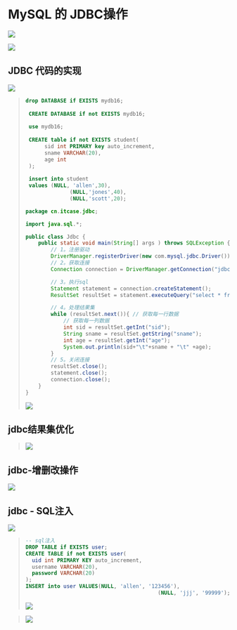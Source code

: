 # MySQL 的 JDBC操作

![](./imgs/0--jdbc-1.png)

![](./imgs/0--jdbc-2.png)

## JDBC 代码的实现

![](./imgs/0--jdbc-3.png)

> ```sql
> drop DATABASE if EXISTS mydb16;
>  
>  CREATE DATABASE if not EXISTS mydb16;
>  
>  use mydb16;
>  
>  CREATE table if not EXISTS student(
> 		sid int PRIMARY key auto_increment,
> 		sname VARCHAR(20),
> 		age int
>  );
>  
>  insert into student 
>  values (NULL, 'allen',30),
> 				(NULL,'jones',40),
> 				(NULL,'scott',20);
> ```
>
> 
>
> ```java
> package cn.itcase.jdbc;
> 
> import java.sql.*;
> 
> public class Jdbc {
>     public static void main(String[] args ) throws SQLException {
>         // 1。注册驱动
>         DriverManager.registerDriver(new com.mysql.jdbc.Driver());
>         // 2。获取连接
>         Connection connection = DriverManager.getConnection("jdbc:mysql://localhost:3306/mydb16","root","102477gy=");
> 
>         // 3。执行sql
>         Statement statement = connection.createStatement();
>         ResultSet resultSet = statement.executeQuery("select * from student");
> 
>         // 4。处理结果集
>         while (resultSet.next()){ // 获取每一行数据
>             // 获取每一列数据
>             int sid = resultSet.getInt("sid");
>             String sname = resultSet.getString("sname");
>             int age = resultSet.getInt("age");
>             System.out.println(sid+"\t"+sname + "\t" +age);
>         }
>         // 5。关闭连接
>         resultSet.close();
>         statement.close();
>         connection.close();
>     }
> }
> 
> ```
>
> ![](./imgs/0--jdbc-5.png)

## jdbc结果集优化 

> ![](./imgs/0--jdbc-4.png)



## jdbc-增删改操作

![](./imgs/0--jdbc-6.png)



## jdbc -  SQL注入

![](./imgs/0--jdbc-sql注入.png)

>```sql
>-- sql注入 
>DROP TABLE if EXISTS user;
>CREATE TABLE if not EXISTS user(
>	uid int PRIMARY KEY auto_increment,
>	username VARCHAR(20),
>	password VARCHAR(20)
>);
>INSERT into user VALUES(NULL, 'allen', '123456'),
>											(NULL, 'jjj', '99999');
>```
>
>
>
>![](./imgs/0--jdbc-sql注入2.png)
>
>

> ![](./imgs/0--jdbc-sql注入3.png)









